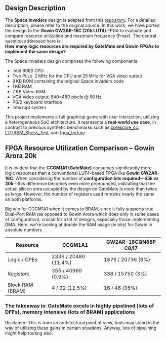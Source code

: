 
## Design Description

The **Space Invaders** design is adapted from this [repository](https://gitlab.com/x653/spaceinvaders-fpga). For a detailed description, please refer to the original source. In this work, we have ported the design to the **Gowin GW2AR-18C (20k LUT4)** FPGA to evaluate and compare resource utilization and maximum frequency (Fmax). The central question addressed here is:  
**How many logic resources are required by GateMate and Gowin FPGAs to implement the same design?**

The Space Invaders design comprises the following components:
- Intel 8080 CPU
- Two PLLs: 2 MHz for the CPU and 25 MHz for VGA video output
- 8 KB ROM containing the original Space Invaders code
- 1 KB RAM
- 7 KB Video RAM
- VGA video output: 640×480 pixels @ 60 Hz
- PS/2 keyboard interface
- Interrupt system

This project implements a full graphical game with user interaction, utilizing a heterogeneous SoC architecture. It represents a **real-world use case**, in contrast to previous synthetic benchmarks such as [corescore_cc](https://github.com/chili-chips-ba/openCologne/tree/main/8.StressTest/1.corescore_cc), [LUTRAM_Stress_Test](https://github.com/chili-chips-ba/openCologne/tree/main/8.StressTest/2.LUTRAM_stress_test), and [fpga_torture](https://github.com/chili-chips-ba/openCologne/tree/main/8.StressTest/5.fpga_torture).

## FPGA Resource Utilization Comparison – Gowin Arora 20k

It is evident that the **CCGM1A1 (GateMate)** consumes significantly more logic resources than a conventional LUT4-based FPGA like **Gowin GW2AR-18C**. When considering the number of **configuration bits required**—**65k vs 30k**—this difference becomes even more pronounced, indicating that the actual silicon area occupied by the design on GateMate is more than twice as large. However, the number of registers used remains nearly the same on both platforms.

Big win for CCGM1A1 when it comes to BRAM, since it fully supports true Dual-Port RAM (as opposed to Gowin Arora which does only in some cases of configuration), crucial for a lot of designs, especially those implementing DMA. Here, we're looking at double the RAM usage (in bits) for Gowin in absolute numbers.

| Resource           | CCGM1A1                                 | GW2AR-18CQN88P C8/I7                        |
|--------------------|-----------------------------------------|---------------------------------------------|
| Logic / CPEs       | 2339 / 20480 (11.4%)                    | 1876 / 20736 (9%)       |
| Registers          | 355 / 40960 (0.9%)                      | 338 / 15750 (3%)                            |
| Block RAM (BRAM)   | 4 / 32 (12.5%)                          | 16 / 46 (35%)                                |

### The takeaway is: GateMate excels in highly pipelined (lots of DFFs), memory intensive (lots of BRAM) applications
Disclamer: This is from an architectural point of view, tools may stand in the way of utilizing these gains in certain situations. Anyway, lots of pipelining might help routing also.


